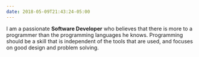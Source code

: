 ```yaml
---
date: 2018-05-09T21:43:24-05:00
---
```


I am a passionate **Software Developer** who believes that there is more to a
programmer than the programming languages he knows. Programming should be a
skill that is independent of the tools that are used, and focuses on good
design and problem solving.
